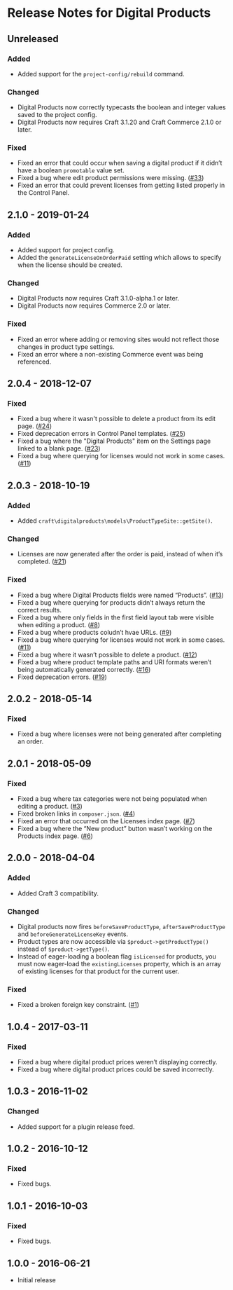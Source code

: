# Release Notes for Digital Products

## Unreleased

### Added
- Added support for the `project-config/rebuild` command.

### Changed
- Digital Products now correctly typecasts the boolean and integer values saved to the project config.
- Digital Products now requires Craft 3.1.20 and Craft Commerce 2.1.0 or later.

### Fixed
- Fixed an error that could occur when saving a digital product if it didn’t have a boolean `promotable` value set.
- Fixed a bug where edit product permissions were missing. ([#33](https://github.com/craftcms/digital-products/pull/33))
- Fixed an error that could prevent licenses from getting listed properly in the Control Panel.

## 2.1.0 - 2019-01-24

### Added
- Added support for project config.
- Added the `generateLicenseOnOrderPaid` setting which allows to specify when the license should be created.

### Changed
- Digital Products now requires Craft 3.1.0-alpha.1 or later.
- Digital Products now requires Commerce 2.0 or later.

### Fixed
- Fixed an error where adding or removing sites would not reflect those changes in product type settings.
- Fixed an error where a non-existing Commerce event was being referenced.

## 2.0.4 - 2018-12-07

### Fixed
- Fixed a bug where it wasn't possible to delete a product from its edit page. ([#24](https://github.com/craftcms/digital-products/issues/24))
- Fixed deprecation errors in Control Panel templates. ([#25](https://github.com/craftcms/digital-products/issues/25))
- Fixed a bug where the "Digital Products" item on the Settings page linked to a blank page. ([#23](https://github.com/craftcms/digital-products/issues/23))
- Fixed a bug where querying for licenses would not work in some cases. ([#11](https://github.com/craftcms/commerce-digital-products/issues/11))

## 2.0.3 - 2018-10-19

### Added
- Added `craft\digitalproducts\models\ProductTypeSite::getSite()`.

### Changed
- Licenses are now generated after the order is paid, instead of when it’s completed. ([#21](https://github.com/craftcms/commerce-digital-products/issues/21))

### Fixed
- Fixed a bug where Digital Products fields were named “Products”. ([#13](https://github.com/craftcms/commerce-digital-products/issues/13))
- Fixed a bug where querying for products didn’t always return the correct results.
- Fixed a bug where only fields in the first field layout tab were visible when editing a product. ([#8](https://github.com/craftcms/commerce-digital-products/issues/8))
- Fixed a bug where products coludn’t hvae URLs. ([#9](https://github.com/craftcms/commerce-digital-products/issues/9))
- Fixed a bug where querying for licenses would not work in some cases. ([#11](https://github.com/craftcms/commerce-digital-products/issues/11))
- Fixed a bug where it wasn’t possible to delete a product. ([#12](https://github.com/craftcms/commerce-digital-products/issues/12))
- Fixed a bug where product template paths and URI formats weren’t being automatically generated correctly. ([#16](https://github.com/craftcms/commerce-digital-products/issues/16))
- Fixed deprecation errors. ([#19](https://github.com/craftcms/commerce-digital-products/issues/19))

## 2.0.2 - 2018-05-14

### Fixed
- Fixed a bug where licenses were not being generated after completing an order.

## 2.0.1 - 2018-05-09

### Fixed
- Fixed a bug where tax categories were not being populated when editing a product. ([#3](https://github.com/craftcms/commerce-digital-products/issues/3))
- Fixed broken links in `composer.json`. ([#4](https://github.com/craftcms/commerce-digital-products/issues/4))
- Fixed an error that occurred on the Licenses index page. ([#7](https://github.com/craftcms/commerce-digital-products/issues/7))
- Fixed a bug where the “New product” button wasn’t working on the Products index page. ([#6](https://github.com/craftcms/commerce-digital-products/issues/6))

## 2.0.0 - 2018-04-04

### Added
- Added Craft 3 compatibility.

### Changed
- Digital products now fires `beforeSaveProductType`, `afterSaveProductType` and `beforeGenerateLicenseKey` events.
- Product types are now accessible via `$product->getProductType()` instead of `$product->getType()`.
- Instead of eager-loading a boolean flag `isLicensed` for products, you must now eager-load the `existingLicenses` property, which is an array of existing licenses for that product for the current user.

### Fixed
- Fixed a broken foreign key constraint. ([#1](https://github.com/craftcms/commerce-digital-products/issues/1))

## 1.0.4 - 2017-03-11

### Fixed
- Fixed a bug where digital product prices weren’t displaying correctly.
- Fixed a bug where digital product prices could be saved incorrectly.

## 1.0.3 - 2016-11-02

### Changed
- Added support for a plugin release feed.

## 1.0.2 - 2016-10-12

### Fixed
- Fixed bugs.

## 1.0.1 - 2016-10-03

### Fixed
- Fixed bugs.

## 1.0.0 - 2016-06-21

- Initial release
